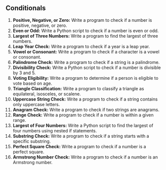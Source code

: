 ## Conditionals
1. **Positive, Negative, or Zero:** Write a program to check if a number is positive, negative, or zero.
2. **Even or Odd:** Write a Python script to check if a number is even or odd.
3. **Largest of Three Numbers:** Write a program to find the largest of three numbers.
4. **Leap Year Check:** Write a program to check if a year is a leap year.
5. **Vowel or Consonant:** Write a program to check if a character is a vowel or consonant.
6. **Palindrome Check:** Write a program to check if a string is a palindrome.
7. **Divisibility Check:** Write a Python script to check if a number is divisible by 3 and 5.
8. **Voting Eligibility:** Write a program to determine if a person is eligible to vote based on age.
9. **Triangle Classification:** Write a program to classify a triangle as equilateral, isosceles, or scalene.
10. **Uppercase String Check:** Write a program to check if a string contains only uppercase letters.
11. **Anagram Check:** Write a program to check if two strings are anagrams.
12. **Range Check:** Write a program to check if a number is within a given range.
13. **Largest of Four Numbers:** Write a Python script to find the largest of four numbers using nested if statements.
14. **Substring Check:** Write a program to check if a string starts with a specific substring.
15. **Perfect Square Check:** Write a program to check if a number is a perfect square.
16. **Armstrong Number Check:** Write a program to check if a number is an Armstrong number.
